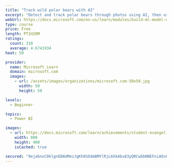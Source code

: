```yaml
---
title: "Track wild polar bears with AI"
excerpt: "Detect and track polar bears through photos using AI, then use Power BI to show where polar bears are being spotted."
webUrl: https://docs.microsoft.com/en-us/learn/modules/build-ml-model-with-azure-stream-analytics/
type: course
price: Free
length: PT1H20M
ratings:
  count: 310
  average: 4.6741934
heat: 50

provider:
  name: Microsoft Learn
  domain: microsoft.com
  images:
    - url: /assets/images/organizations/microsoft.com-50x50.jpg
      width: 50
      height: 50

levels:
  - Beginner

topics:
  - Power BI

images:
  - url: https://docs.microsoft.com/learn/achievements/student-evangelism/build-ml-model-with-azure-stream-analytics-badge-social.png
    width: 800
    height: 400
    isCached: true

secured: "9ejabnxC0klgnEBAUMezJgKh8SDdmBMYlRjL6XkAbv83yQRCw6bNNEFniAOv0OtTvQa4ITdpfBgkdQz9CveJUdchC2L7A8QGBd4UjG/4J+APjJeajr7dM7XEgynmE99n7EoBtMZGeCW/90IrlHbIjMskSnyjgXRVjTg+guf8fZ7XVb9F8Vql6Es7rb5Pfdvpy4z3fDOIUhymKtoDqHJKRonkX3C7vVz8ig+So+WFWUWt3vC+wCvrIJ2MrqwKcnld4AeW7PeZ9YUIe4f/c4PEGvcqE/CwCqz/LRShxpm3cQs7TP+O1zjA8CxmUZXKeOJYgFMGb5rGOcgACaxWszWYSAw27AEg2XM38NIABW9WsIu/8X4RE5yMQ7fO3DBw1pi2RpPFZgwHhukZqfRb/9NsXT0hisEae/NtiWeYDcvbFoA=;l8rAKcjqT9rOyMqqjl6sBg=="
---
```


